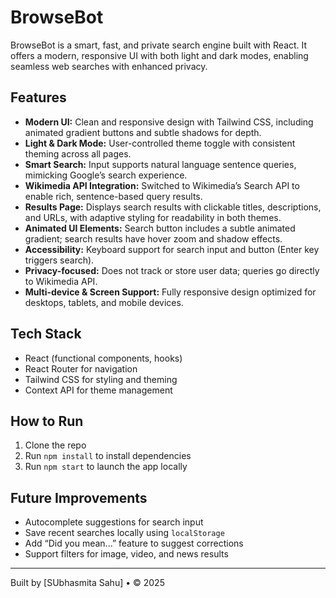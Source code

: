# BrowseBot

BrowseBot is a smart, fast, and private search engine built with React. It offers a modern, responsive UI with both light and dark modes, enabling seamless web searches with enhanced privacy.

## Features

- **Modern UI:** Clean and responsive design with Tailwind CSS, including animated gradient buttons and subtle shadows for depth.
- **Light & Dark Mode:** User-controlled theme toggle with consistent theming across all pages.
- **Smart Search:** Input supports natural language sentence queries, mimicking Google’s search experience.
- **Wikimedia API Integration:** Switched to Wikimedia’s Search API to enable rich, sentence-based query results.
- **Results Page:** Displays search results with clickable titles, descriptions, and URLs, with adaptive styling for readability in both themes.
- **Animated UI Elements:** Search button includes a subtle animated gradient; search results have hover zoom and shadow effects.
- **Accessibility:** Keyboard support for search input and button (Enter key triggers search).
- **Privacy-focused:** Does not track or store user data; queries go directly to Wikimedia API.
- **Multi-device & Screen Support:** Fully responsive design optimized for desktops, tablets, and mobile devices.

## Tech Stack

- React (functional components, hooks)  
- React Router for navigation  
- Tailwind CSS for styling and theming  
- Context API for theme management  

## How to Run

1. Clone the repo  
2. Run `npm install` to install dependencies  
3. Run `npm start` to launch the app locally  

## Future Improvements

- Autocomplete suggestions for search input  
- Save recent searches locally using `localStorage`  
- Add “Did you mean...” feature to suggest corrections  
- Support filters for image, video, and news results   

---

Built by [SUbhasmita Sahu] • © 2025

